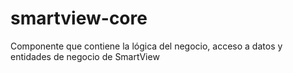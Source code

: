 # smartview-core

Componente que contiene la lógica del negocio, acceso a datos y entidades de negocio de SmartView